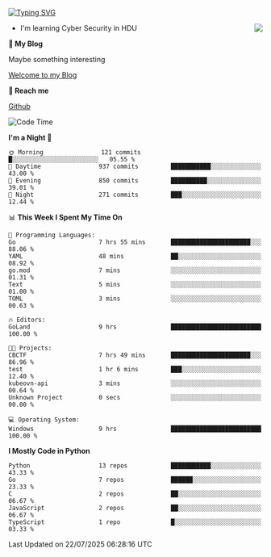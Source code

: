 [![Typing SVG](https://readme-typing-svg.herokuapp.com?font=Fira+Code&pause=1000&random=false&width=450&height=60&lines=Hello+%F0%9F%91%8B%F0%9F%8F%BB;I'm+JBNRZ)](https://git.io/typing-svg)

<a href="#">
  <img align="right" src="https://github-readme-stats.vercel.app/api?username=JBNRZ&show_icons=true&bg_color=15,f2f7fd,E0EAFC" />
</a>

- I'm learning Cyber Security in HDU

 **🌱 My Blog**

Maybe something interesting

[Welcome to my Blog](https://jbnrz.com.cn/)

 **💬 Reach me** 

[Github](https://github.com/JBNRZ)


<!--START_SECTION:waka-->
![Code Time](http://img.shields.io/badge/Code%20Time-1%2C322%20hrs%2026%20mins-blue)

**I'm a Night 🦉** 

```text
🌞 Morning                121 commits         █░░░░░░░░░░░░░░░░░░░░░░░░   05.55 % 
🌆 Daytime                937 commits         ███████████░░░░░░░░░░░░░░   43.00 % 
🌃 Evening                850 commits         ██████████░░░░░░░░░░░░░░░   39.01 % 
🌙 Night                  271 commits         ███░░░░░░░░░░░░░░░░░░░░░░   12.44 % 
```


📊 **This Week I Spent My Time On** 

```text
💬 Programming Languages: 
Go                       7 hrs 55 mins       ██████████████████████░░░   88.06 % 
YAML                     48 mins             ██░░░░░░░░░░░░░░░░░░░░░░░   08.92 % 
go.mod                   7 mins              ░░░░░░░░░░░░░░░░░░░░░░░░░   01.31 % 
Text                     5 mins              ░░░░░░░░░░░░░░░░░░░░░░░░░   01.00 % 
TOML                     3 mins              ░░░░░░░░░░░░░░░░░░░░░░░░░   00.63 % 

🔥 Editors: 
GoLand                   9 hrs               █████████████████████████   100.00 % 

🐱‍💻 Projects: 
CBCTF                    7 hrs 49 mins       ██████████████████████░░░   86.96 % 
test                     1 hr 6 mins         ███░░░░░░░░░░░░░░░░░░░░░░   12.40 % 
kubeovn-api              3 mins              ░░░░░░░░░░░░░░░░░░░░░░░░░   00.64 % 
Unknown Project          0 secs              ░░░░░░░░░░░░░░░░░░░░░░░░░   00.00 % 

💻 Operating System: 
Windows                  9 hrs               █████████████████████████   100.00 % 
```

**I Mostly Code in Python** 

```text
Python                   13 repos            ███████████░░░░░░░░░░░░░░   43.33 % 
Go                       7 repos             ██████░░░░░░░░░░░░░░░░░░░   23.33 % 
C                        2 repos             ██░░░░░░░░░░░░░░░░░░░░░░░   06.67 % 
JavaScript               2 repos             ██░░░░░░░░░░░░░░░░░░░░░░░   06.67 % 
TypeScript               1 repo              █░░░░░░░░░░░░░░░░░░░░░░░░   03.33 % 
```




 Last Updated on 22/07/2025 06:28:16 UTC
<!--END_SECTION:waka-->
